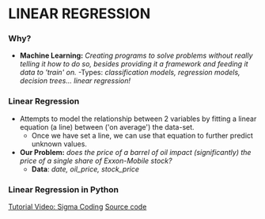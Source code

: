 # LINEAR REGRESSION
### Why?
- **Machine Learning:** *Creating programs to solve problems without really telling it how to do so, besides providing it a framework and feeding it data to 'train' on.*
  -Types: *classification models, regression models, decision trees... linear regression!* 


### Linear Regression
- Attempts to model the relationship between 2 variables by fitting a linear equation (a line) between ('on average') the data-set.
  - Once we have set a line, we can use that equation to further predict unknown values.
- **Our Problem:** *does the price of a barrel of oil impact (significantly) the price of a single share of Exxon-Mobile stock?*
  - **Data**: *date, oil_price, stock_price*








### Linear Regression in Python












[Tutorial Video: Sigma Coding](https://www.youtube.com/watch?v=MRm5sBfdBBQ)
[Source code](https://github.com/areed1192/sigma_coding_youtube/tree/master/python/python-data-science/machine-learning/simple-linear-regression)
